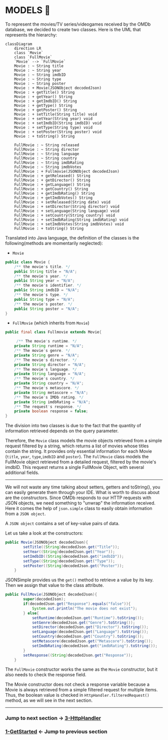 # MODELS 🎥
To represent the movies/TV series/videogames received by the OMDb database, we decided to create two classes.
Here is the UML that represents the hierarchy:

```mermaid
classDiagram
    direction LR
    class `Movie`
    class `FullMovie`
    `Movie` --> `FullMovie`
    Movie : ~ String title
    Movie : ~ String year
    Movie : ~ String imdbID
    Movie : ~ String type
    Movie : ~ String poster
    Movie : + Movie(JSONObject decodedJson)
    Movie : + getTitle() String
    Movie : + getYear() String
    Movie : + getImdbID() String
    Movie : + getType() String
    Movie : + getPoster() String
    Movie : + setTitle(String title) void
    Movie : + setYear(String year) void
    Movie : + setImdbID(String imdbID) void
    Movie : + setType(String type) void
    Movie : + setPoster(String poster) void
    Movie : + toString() String

    FullMovie : ~ String released
    FullMovie : ~ String director
    FullMovie : ~ String language
    FullMovie : ~ String country
    FullMovie : ~ String imdbRating
    FullMovie : ~ String imdbVotes
    FullMovie : + Fullmovie(JSONObject decodedJson)
    FullMovie : + getReleased() String
    FullMovie : + getDirector() String
    FullMovie : + getLanguage() String
    FullMovie : + getCountry() String
    FullMovie : + getImdbRating() String
    FullMovie : + getImdbVotes() String
    FullMovie : + setReleased(String date) void
    FullMovie : + setDirector(String director) void
    FullMovie : + setLanguage(String language) void
    FullMovie : + setCountry(String country) void
    FullMovie : + setImdbRating(String imdbRating) void
    FullMovie : + setImdbVotes(String imdbVotes) void
    FullMovie : + toString() String
```

Translated into Java language, the definition of the classes is the following(methods are momentarily neglected):

* `Movie`

```java
public class Movie {
    /** the movie's title. */
    public String title = "N/A";
    /** the movie's year. */
    public String year = "N/A";
    /** the movie's identifier. */
    public String imdbID = "N/A";
    /** the movie's type. */
    public String type = "N/A";
    /** the movie's poster. */
    public String poster = "N/A";
}
```

* `FullMovie` (which inherits from `Movie`)
  
```java
public final class Fullmovie extends Movie{

     /** The movie's runtime. */
    private String runtime = "N/A";
    /** The movie's genre. */
    private String genre = "N/A";
    /** The movie's director. */
    private String director = "N/A";
    /** The movie's language. */
    private String language = "N/A";
    /** The movie's country. */
    private String country = "N/A";
    /** The movie's metascore. */
    private String metascore = "N/A";
    /** The movie's IMDb rating. */
    private String imdbRating = "N/A";
    /** The request's response. */
    private boolean response = false;
}
```

The division into two classes is due to the fact that the quantity of information retrieved depends on the query parameter.

Therefore, the `Movie` class models the movie objects retrieved from a simple request filtered by a string, which returns a list of movies whose titles contain the string. It provides only essential information for each Movie (`title`, `year`, `type`,`imdbID` and `poster`).
The `FullMovie` class models the FullMovie object retrieved from a detailed request, filtered by the movie's imdbID. This request returns a single FullMovie Object, with several additional fields.

---

We will not waste any time talking about setters, getters and toString(), you can easily generate them through your IDE.
What is worth to discuss about are the constructors.
Since OMDb responds to our HTTP requests with JSON objects, we need something to "unwrap" the information received.
Here it comes the help of `json.simple` class to easily obtain information from a `JSON object`.

A `JSON object` contains a set of key-value pairs of data.

Let us take a look at the constructors:

```java
public Movie(JSONObject decodedJson){
        setTitle((String)decodedJson.get("Title"));
        setYear((String)decodedJson.get("Year"));
        setImdbID((String)decodedJson.get("imdbID"));
        setType((String)decodedJson.get("Type"));
        setPoster((String)decodedJson.get("Poster"));
    }
```

JSONSimple provides us the `get()` method to retrieve a value by its key. Then we assign that value to the class attribute.

```java
public FullMovie(JSONObject decodedJson){
        super(decodedJson);
        if(decodedJson.get("Response").equals("false")){
            System.out.println("The movie does not exist");
        } else{
            setRuntime(decodedJson.get("Runtime").toString());
            setGenre(decodedJson.get("Genre").toString());
            setDirector(decodedJson.get("Director").toString());
            setLanguage(decodedJson.get("Language").toString());
            setCountry(decodedJson.get("Country").toString());
            setMetascore(decodedJson.get("Metascore").toString());
            setImdbRating(decodedJson.get("imdbRating").toString());
        }
        setResponse((String)decodedJson.get("Response"));
    }
```
The `FullMovie` constructor works the same as the `Movie` constructor, but it also needs to check the response field.

The Movie constructor does not check a response variable because a Movie is always retrieved from a simple filtered request for multiple items. Thus, the boolean value is checked in `HttpHandler.filteredRequest()` method, as we will see in the next section.

---

### Jump to next section → [3-HttpHandler](3-HttpHandler.md)
### [1-GetStarted](1-GetStarted.md) ← Jump to previous section